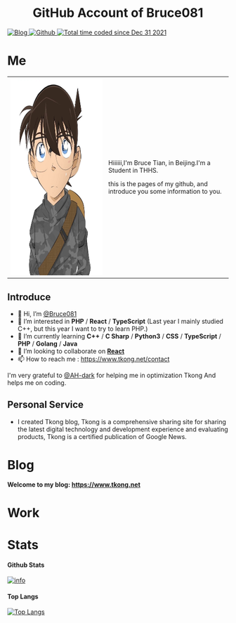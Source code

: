 <h1 align="center">
  GitHub Account of Bruce081
  <br>
</h1>

<p>
  <a href="https://www.tkong.net" target="_blank">
    <img alt="Blog" src="https://img.shields.io/badge/Blog-www.tkong.net-%231D7EA7.svg?logo=wordpress&logoColor=white" />
  </a> 
  <a href="https://github.com/Bruce081" target="_blank">
    <img alt="Github" src="https://img.shields.io/badge/GitHub-Bruce081-%2312100E.svg?logo=Github&logoColor=white" />
  </a> 
  <a href="https://wakatime.com/@Bruce081">
    <img src="https://wakatime.com/badge/user/ee8bea9a-65fb-4a9a-9026-38edeeca9014.svg" alt="Total time coded since Dec 31 2021" />
  </a>
</p>

# Me
<html>
    <table style="margin-left: auto; margin-right: auto;">
        <tr>
            <td>
                <img src="bruce.jpeg" alt="Bruce 头像" width="450" height="450">
            </td>
            <td>
                <p>Hiiiiii,I'm Bruce Tian, in Beijing.I'm a Student in THHS.</p>
                <p>this is the pages of my github, and introduce you some information to you. </p>
            </td>
        </tr>
    </table>
</html>

## Introduce

- 👋 Hi, I’m [@Bruce081](https://www.tkong.net)
- 👀 I’m interested in **PHP** / **React** / **TypeScript** (Last year I mainly studied C++, but this year I want to try to learn PHP.)
- 🌱 I’m currently learning **C++** / **C Sharp** / **Python3** / **CSS** / **TypeScript** / **PHP** / **Golang** / **Java**
- 💞️ I’m looking to collaborate on [**React**](https://github.com/facebook/react)
- 📫 How to reach me : <https://www.tkong.net/contact>

I'm very grateful to [@AH-dark](https://github.com/Ah-dark) for helping me in optimization Tkong And helps me on coding.

## Personal Service

- I created Tkong blog, Tkong is a comprehensive sharing site for sharing the latest digital technology and development experience and evaluating products, Tkong is a certified publication of Google News.
# Blog

**Welcome to my blog: <https://www.tkong.net>**

# Work

# Stats

#### Github Stats
[![info](https://github-readme-stats.vercel.app/api?username=Bruce081&count_private=true&show_icons=true&line_height=20)](https://github.com/anuraghazra/github-readme-stats)

#### Top Langs
[![Top Langs](https://github-readme-stats.vercel.app/api/top-langs/?username=Bruce081&layout=compact&langs_count=8&card_width=445)](https://github.com/anuraghazra/github-readme-stats)

<!--
**Bruce081/Bruce081** is a ✨ _special_ ✨ repository because its `README.md` (this file) appears on your GitHub profile.

Here are some ideas to get you started:

- 🔭 I’m currently working on ...
- 🌱 I’m currently learning ...
- 👯 I’m looking to collaborate on ...
- 🤔 I’m looking for help with ...
- 💬 Ask me about ...
- 📫 How to reach me: www.tkong.net/contact
- 😄 Pronouns: ...
- ⚡ Fun fact: ...
-->
